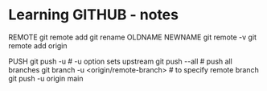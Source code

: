 Learning GITHUB - notes
=======================

REMOTE
    git remote add <name> <url>
    git rename OLDNAME NEWNAME
    git remote -v
    git remote add origin <url>
    
PUSH
    git push -u <remote-name> <branch-to-push>  # -u option sets upstream 
    git push --all                              # push all branches
    git branch -u <origin/remote-branch>        # to specify remote branch 
    git push -u origin main 
